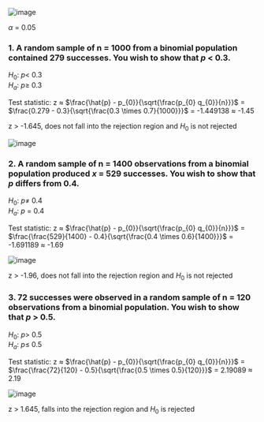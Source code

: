 
![image](https://github.com/user-attachments/assets/7325004c-0174-4239-a5ef-3c1917d2ebed)

$\alpha$ = 0.05  


### 1. A random sample of n = 1000 from a binomial population contained 279 successes. You wish to show that $p$ < 0.3.

$H_{0}$: $p \lt$ 0.3   
$H_{a}$: $p \geq$ 0.3  

Test statistic: z $\approx$ $\frac{\hat{p} - p_{0}}{\sqrt{\frac{p_{0} q_{0}}{n}}}$ = $\frac{0.279 - 0.3}{\sqrt{\frac{0.3 \times 0.7}{1000}}}$ = -1.449138 $\approx$ -1.45  

z > -1.645, does not fall into the rejection region and $H_{0}$ is not rejected

![image](https://github.com/user-attachments/assets/7fe32ab9-75a5-4855-b918-34f32cc92c5d)



### 2. A random sample of n = 1400 observations from a binomial population produced $x$ = 529 successes. You wish to show that $p$ differs from 0.4.

$H_{0}$: $p \neq$ 0.4  
$H_{a}$: $p$ = 0.4  

Test statistic: z $\approx$ $\frac{\hat{p} - p_{0}}{\sqrt{\frac{p_{0} q_{0}}{n}}}$ = $\frac{\frac{529}{1400} - 0.4}{\sqrt{\frac{0.4 \times 0.6}{1400}}}$ = -1.691189 $\approx$ -1.69  

![image](https://github.com/user-attachments/assets/32964739-dc12-4e79-89f3-18076439b926)

z > -1.96, does not fall into the rejection region and $H_{0}$ is not rejected  



### 3. 72 successes were observed in a random sample of n = 120 observations from a binomial population. You wish to show that $p$ > 0.5.

$H_{0}$: $p \gt$ 0.5  
$H_{a}$: $p \leq$ 0.5  

Test statistic: z $\approx$ $\frac{\hat{p} - p_{0}}{\sqrt{\frac{p_{0} q_{0}}{n}}}$ = $\frac{\frac{72}{120} - 0.5}{\sqrt{\frac{0.5 \times 0.5}{120}}}$ = 2.19089 $\approx$ 2.19  

![image](https://github.com/user-attachments/assets/32964739-dc12-4e79-89f3-18076439b926)

z > 1.645, falls into the rejection region and $H_{0}$ is rejected

